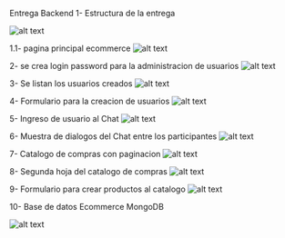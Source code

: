 Entrega Backend
1- Estructura de la entrega

![alt text](capturas/9.PNG)

1.1- pagina principal ecommerce
![alt text](capturas/10.PNG)

2- se crea login password para la administracion de usuarios 
![alt text](capturas/1.PNG)

3- Se listan los usuarios creados
![alt text](capturas/2.PNG)

4- Formulario para la creacion de usuarios
![alt text](capturas/3.PNG)

5- Ingreso de usuario al Chat
![alt text](capturas/4.PNG)

6- Muestra de dialogos del Chat entre los participantes
![alt text](capturas/5.PNG)

7- Catalogo de compras con paginacion
![alt text](capturas/6.PNG)

8- Segunda hoja del catalogo de compras
![alt text](capturas/7.PNG)

9- Formulario para crear productos al catalogo
![alt text](capturas/8.PNG)

10- Base de datos Ecommerce MongoDB

![alt text](capturas/11.PNG)
